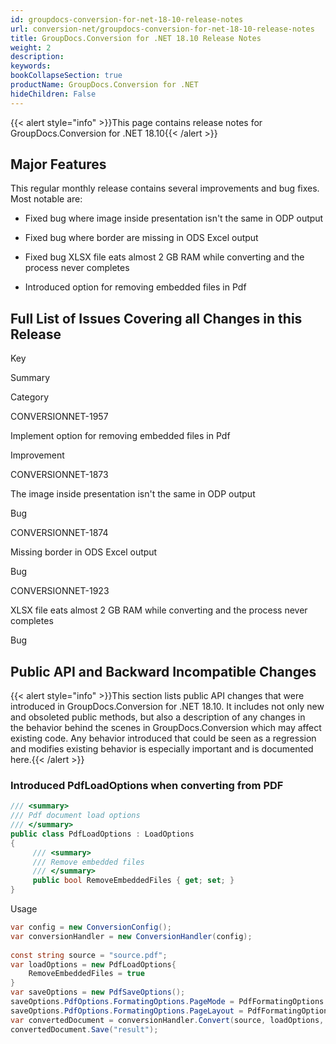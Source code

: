 ```yaml
---
id: groupdocs-conversion-for-net-18-10-release-notes
url: conversion-net/groupdocs-conversion-for-net-18-10-release-notes
title: GroupDocs.Conversion for .NET 18.10 Release Notes
weight: 2
description: 
keywords: 
bookCollapseSection: true
productName: GroupDocs.Conversion for .NET
hideChildren: False
---
```

{{< alert style="info" >}}This page contains release notes for GroupDocs.Conversion for .NET 18.10{{< /alert >}}

## Major Features

This regular monthly release contains several improvements and bug fixes. Most notable are: 

*   Fixed bug where image inside presentation isn't the same in ODP output
    
*   Fixed bug where border are missing in ODS Excel output
    
*   Fixed bug XLSX file eats almost 2 GB RAM while converting and the process never completes
*   Introduced option for removing embedded files in Pdf

## Full List of Issues Covering all Changes in this Release

Key

Summary

Category

CONVERSIONNET-1957

Implement option for removing embedded files in Pdf

Improvement

CONVERSIONNET-1873

The image inside presentation isn't the same in ODP output

Bug

CONVERSIONNET-1874

Missing border in ODS Excel output

Bug

CONVERSIONNET-1923

XLSX file eats almost 2 GB RAM while converting and the process never completes

Bug

## Public API and Backward Incompatible Changes

{{< alert style="info" >}}This section lists public API changes that were introduced in GroupDocs.Conversion for .NET 18.10. It includes not only new and obsoleted public methods, but also a description of any changes in the behavior behind the scenes in GroupDocs.Conversion which may affect existing code. Any behavior introduced that could be seen as a regression and modifies existing behavior is especially important and is documented here.{{< /alert >}}

### Introduced PdfLoadOptions when converting from PDF

```csharp
/// <summary>
/// Pdf document load options
/// </summary>
public class PdfLoadOptions : LoadOptions
{
     /// <summary>
     /// Remove embedded files
     /// </summary>
     public bool RemoveEmbeddedFiles { get; set; }
}
```

Usage

```csharp
var config = new ConversionConfig();
var conversionHandler = new ConversionHandler(config);
             
const string source = "source.pdf";
var loadOptions = new PdfLoadOptions{
    RemoveEmbeddedFiles = true
}
var saveOptions = new PdfSaveOptions();
saveOptions.PdfOptions.FormatingOptions.PageMode = PdfFormatingOptions.PdfPageMode.FullScreen;
saveOptions.PdfOptions.FormatingOptions.PageLayout = PdfFormatingOptions.PdfPageLayout.SinglePage;
var convertedDocument = conversionHandler.Convert(source, loadOptions, saveOptions);
convertedDocument.Save("result");
```
